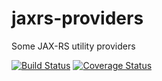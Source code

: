 jaxrs-providers
===============

Some JAX-RS utility providers

[![Build Status](https://travis-ci.org/gextech/jaxrs-providers.svg?branch=master)](https://travis-ci.org/gextech/jaxrs-providers)
[![Coverage Status](https://coveralls.io/repos/gextech/jaxrs-providers/badge.png)](https://coveralls.io/r/gextech/jaxrs-providers)
